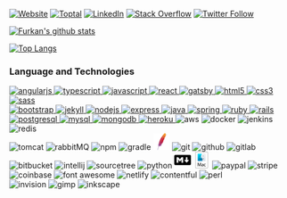 [![Website](https://img.shields.io/website?down_color=red&down_message=down&label=furknyavuz.com&style=for-the-badge&up_color=green&up_message=up&url=https%3A%2F%2Ffurknyavuz.com)](https://furknyavuz.com)
[![Toptal](https://img.shields.io/badge/Toptal-Furkan%20Yavuz-204ECF?style=for-the-badge&logo=toptal)](https://www.toptal.com/resume/furkan-yavuz#work-with-only-honest-architects)
[![LinkedIn](https://img.shields.io/badge/LinkedIn-Furkan%20Yavuz-0077B5?style=for-the-badge&logo=linkedin)](https://www.linkedin.com/in/furkanyavuz)
[![Stack Overflow](https://img.shields.io/badge/Stack%20Overflow-Furkan%20Yavuz-FE7A16?style=for-the-badge&logo=stackoverflow)](https://stackoverflow.com/users/4988996/furkan-yavuz)
[![Twitter Follow](https://img.shields.io/twitter/follow/furknyavuz_?color=1DA1F2&logo=twitter&style=for-the-badge)](https://twitter.com/intent/follow?screen_name=furknyavuz_)

[![Furkan's github stats](https://github-readme-stats.vercel.app/api?username=furknyavuz&count_private=true&show_icons=true&theme=vue)](https://furknyavuz.com)

[![Top Langs](https://github-readme-stats.vercel.app/api/top-langs/?username=furknyavuz&count_private=true&theme=vue)](https://furknyavuz.com)

### Language and Technologies

<p align="left">
	<a href="https://github.com/angular">
		<img src="https://devicons.github.io/devicon/devicon.git/icons/angularjs/angularjs-original.svg" alt="angularjs" width="30" height="30"/> 
	</a>
	<a href="https://www.typescriptlang.org">
		<img src="https://devicons.github.io/devicon/devicon.git/icons/typescript/typescript-original.svg" alt="typescript" width="30" height="30"/> 
	</a>
	<a href="https://en.wikipedia.org/wiki/JavaScript">
		<img src="https://devicons.github.io/devicon/devicon.git/icons/javascript/javascript-original.svg" alt="javascript" width="30" height="30"/> 
	</a>
	<a href="https://github.com/facebook/react">
		<img src="https://devicons.github.io/devicon/devicon.git/icons/react/react-original.svg" alt="react" width="30" height="30"/> 
	</a>
	<a href="https://github.com/gatsbyjs/gatsby">
		<img src="https://www.vectorlogo.zone/logos/gatsbyjs/gatsbyjs-icon.svg" alt="gatsby" width="30" height="30"/> 
	</a>
	<a href="https://en.wikipedia.org/wiki/HTML">
		<img src="https://devicons.github.io/devicon/devicon.git/icons/html5/html5-original.svg" alt="html5" width="30" height="30"/> 
	</a>
	<a href="https://en.wikipedia.org/wiki/CSS">
		<img src="https://devicons.github.io/devicon/devicon.git/icons/css3/css3-original.svg" alt="css3" width="30" height="30"/> 
	</a>
	<a href="https://github.com/sass/sass">
		<img src="https://devicons.github.io/devicon/devicon.git/icons/sass/sass-original.svg" alt="sass" width="30" height="30"/> 
	</a>
	<br/>
	<a href="https://github.com/twbs/bootstrap">
		<img src="https://devicons.github.io/devicon/devicon.git/icons/bootstrap/bootstrap-plain.svg" alt="bootstrap" width="30" height="30"/> 
	</a>
	<a href="https://github.com/jekyll/jekyll">
		<img src="https://www.vectorlogo.zone/logos/jekyllrb/jekyllrb-icon.svg" alt="jekyll" width="30" height="30"/> 
	</a>
	<a href="https://github.com/nodejs/node">
		<img src="https://devicons.github.io/devicon/devicon.git/icons/nodejs/nodejs-original.svg" alt="nodejs" width="30" height="30"/> 
	</a>
	<a href="https://github.com/expressjs/express">
		<img src="https://devicons.github.io/devicon/devicon.git/icons/express/express-original.svg" alt="express" width="30" height="30"/> 
	</a>
	<a href="https://www.oracle.com/java">
		<img src="https://devicons.github.io/devicon/devicon.git/icons/java/java-original.svg" alt="java" width="30" height="30"/> 
	</a>
	<a href="https://spring.io">
		<img src="https://www.vectorlogo.zone/logos/springio/springio-icon.svg" alt="spring" width="30" height="30"/> 
	</a>
	<a href="https://github.com/ruby/ruby">
		<img src="https://devicons.github.io/devicon/devicon.git/icons/ruby/ruby-original.svg" alt="ruby" width="30" height="30"/> 
	</a>
	<a href="https://github.com/rails/rails">
		<img src="https://devicons.github.io/devicon/devicon.git/icons/rails/rails-original-wordmark.svg" alt="rails" width="30" height="30"/> 
	</a>
	<br/>
	<a href="https://www.postgresql.org">
		<img src="https://devicons.github.io/devicon/devicon.git/icons/postgresql/postgresql-original.svg" alt="postgresql" width="30" height="30"/> 
	</a>
	<a href="https://www.mysql.com">
		<img src="https://devicons.github.io/devicon/devicon.git/icons/mysql/mysql-original.svg" alt="mysql" width="30" height="30"/> 
	</a>
	<a href="https://github.com/mongodb/mongo">
		<img src="https://devicons.github.io/devicon/devicon.git/icons/mongodb/mongodb-original.svg" alt="mongodb" width="30" height="30"/> 
	</a>
	<a href="https://heroku.com">
		<img src="https://devicons.github.io/devicon/devicon.git/icons/heroku/heroku-original.svg" alt="heroku" width="30" height="30"/> 
	</a>
	<img src="https://devicons.github.io/devicon/devicon.git/icons/amazonwebservices/amazonwebservices-original.svg" alt="aws" width="30" height="30"/> 
	<img src="https://devicons.github.io/devicon/devicon.git/icons/docker/docker-original.svg" alt="docker" width="30" height="30"/> 
	<img src="https://www.vectorlogo.zone/logos/jenkins/jenkins-icon.svg" alt="jenkins" width="30" height="30"/> 
	<img src="https://devicons.github.io/devicon/devicon.git/icons/redis/redis-original.svg" alt="redis" width="30" height="30"/> 
	<br/>
	<img src="https://devicons.github.io/devicon/devicon.git/icons/tomcat/tomcat-line.svg" alt="tomcat" width="30" height="30"/> 
	<img src="https://www.vectorlogo.zone/logos/rabbitmq/rabbitmq-icon.svg" alt="rabbitMQ" width="30" height="30"/> 
	<img src="https://devicons.github.io/devicon/devicon.git/icons/npm/npm-original-wordmark.svg" alt="npm" width="30" height="30"/> 
	<img src="https://devicons.github.io/devicon/devicon.git/icons/gradle/gradle-plain.svg" alt="gradle" width="30" height="30"/> 
	<img src="https://raw.githubusercontent.com/github/explore/80688e429a7d4ef2fca1e82350fe8e3517d3494d/topics/maven/maven.png" alt="maven" width="30" height="30"/> 
	<img src="https://www.vectorlogo.zone/logos/git-scm/git-scm-icon.svg" alt="git" width="30" height="30"/> 
	<img src="https://devicons.github.io/devicon/devicon.git/icons/github/github-original.svg" alt="github" width="30" height="30"/> 
	<img src="https://devicons.github.io/devicon/devicon.git/icons/gitlab/gitlab-original.svg" alt="gitlab" width="30" height="30"/> 
	<br/>
	<img src="https://devicons.github.io/devicon/devicon.git/icons/bitbucket/bitbucket-original.svg" alt="bitbucket" width="30" height="30"/> 
	<img src="https://devicons.github.io/devicon/devicon.git/icons/intellij/intellij-original.svg" alt="intellij" width="30" height="30"/> 
	<img src="https://devicons.github.io/devicon/devicon.git/icons/sourcetree/sourcetree-original.svg" alt="sourcetree" width="30" height="30"/> 
	<img src="https://devicons.github.io/devicon/devicon.git/icons/python/python-original.svg" alt="python" width="30" height="30"/> 
	<img src="https://raw.githubusercontent.com/github/explore/80688e429a7d4ef2fca1e82350fe8e3517d3494d/topics/markdown/markdown.png" alt="markdown" width="30" height="30"/> 
	<img src="https://raw.githubusercontent.com/github/explore/80688e429a7d4ef2fca1e82350fe8e3517d3494d/topics/macos/macos.png" alt="macos" width="30" height="30"/> 
	<img src="https://avatars1.githubusercontent.com/u/476675?s=200&v=4" alt="paypal" width="30" height="30"/> 
	<img src="https://avatars3.githubusercontent.com/u/856813?s=200&v=4" alt="stripe" width="30" height="30"/> 
	<img src="https://avatars3.githubusercontent.com/u/1885080?s=200&v=4" alt="coinbase" width="30" height="30"/> 
	<img src="https://avatars1.githubusercontent.com/u/1505683?s=200&v=4" alt="font awesome" width="30" height="30"/> 
	<img src="https://avatars0.githubusercontent.com/u/7892489?s=200&v=4" alt="netlify" width="30" height="30"/> 
	<img src="https://avatars0.githubusercontent.com/u/472182?s=200&v=4" alt="contentful" width="30" height="30"/> 
	<img src="https://avatars2.githubusercontent.com/u/3585411?s=200&v=4" alt="perl" width="30" height="30"/> 
	<br/>
	<img src="https://www.vectorlogo.zone/logos/invisionapp/invisionapp-icon.svg" alt="invision" width="30" height="30"/> 
	<img src="https://devicons.github.io/devicon/devicon.git/icons/gimp/gimp-original.svg" alt="gimp" width="30" height="30"/> 
	<img src="https://devicons.github.io/devicon/devicon.git/icons/inkscape/inkscape-original.svg" alt="inkscape" width="30" height="30"/> 
</p>
